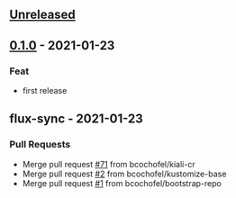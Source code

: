<a name="unreleased"></a>
## [Unreleased]


<a name="0.1.0"></a>
## [0.1.0] - 2021-01-23
### Feat
- first release


<a name="flux-sync"></a>
## flux-sync - 2021-01-23
### Pull Requests
- Merge pull request [#71](https://github.com/bcochofel/k8s-gitops-istio-demo/issues/71) from bcochofel/kiali-cr
- Merge pull request [#2](https://github.com/bcochofel/k8s-gitops-istio-demo/issues/2) from bcochofel/kustomize-base
- Merge pull request [#1](https://github.com/bcochofel/k8s-gitops-istio-demo/issues/1) from bcochofel/bootstrap-repo


[Unreleased]: https://github.com/bcochofel/k8s-gitops-istio-demo/compare/0.1.0...HEAD
[0.1.0]: https://github.com/bcochofel/k8s-gitops-istio-demo/compare/flux-sync...0.1.0
